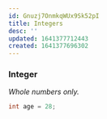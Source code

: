 ```yaml
---
id: Gnuzj7OnmkqWUx9Sk52pI
title: Integers
desc: ''
updated: 1641377712443
created: 1641377696302
---
```


### Integer

_Whole numbers only._

```cpp
int age = 28;
```

